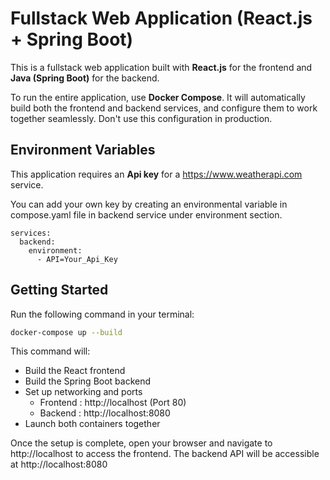 # Fullstack Web Application (React.js + Spring Boot)

This is a fullstack web application built with **React.js** for the frontend and **Java (Spring Boot)** for the backend.

To run the entire application, use **Docker Compose**. It will automatically build both the frontend and backend services, and configure them to work together seamlessly.
Don't use this configuration in production.

## Environment Variables

This application requires an **Api key** for a https://www.weatherapi.com service.

You can add your own key by creating an environmental variable in compose.yaml file in backend service under environment section.

```
services:
  backend:
    environment:
      - API=Your_Api_Key
```



## Getting Started

Run the following command in your terminal:

```bash
docker-compose up --build
```
This command will:
- Build the React frontend
- Build the Spring Boot backend
- Set up networking and ports
    - Frontend : http://localhost (Port 80)
    - Backend : http://localhost:8080
- Launch both containers together

Once the setup is complete, open your browser and navigate to http://localhost to access the frontend. The backend API will be accessible at http://localhost:8080
